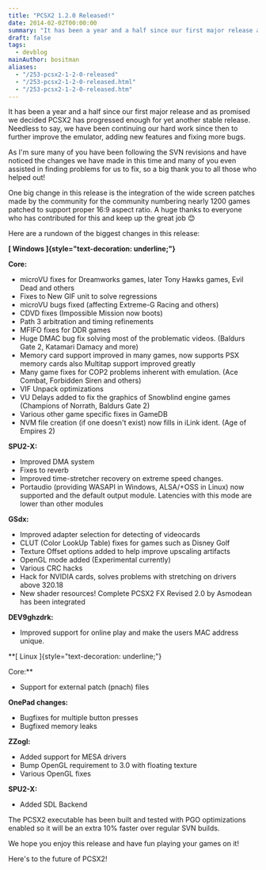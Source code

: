 ```yaml
---
title: "PCSX2 1.2.0 Released!"
date: 2014-02-02T00:00:00
summary: "It has been a year and a half since our first major release and as promised we decided PCSX2 has progressed enough for yet another stable release"
draft: false
tags:
  - devblog
mainAuthor: bositman
aliases:
  - "/253-pcsx2-1-2-0-released"
  - "/253-pcsx2-1-2-0-released.html"
  - "/253-pcsx2-1-2-0-released.htm"
---
```



It has been a year and a half since our first major release and as
promised we decided PCSX2 has progressed enough for yet another stable
release. Needless to say, we have been continuing our hard work since
then to further improve the emulator, adding new features and fixing
more bugs.

As I'm sure many of you have been following the SVN revisions and have
noticed the changes we have made in this time and many of you even
assisted in finding problems for us to fix, so a big thank you to all
those who helped out!

One big change in this release is the integration of the wide screen
patches made by the community for the community numbering nearly 1200
games patched to support proper 16:9 aspect ratio. A huge thanks to
everyone who has contributed for this and keep up the great job
😊

Here are a rundown of the biggest changes in this release:

**[ Windows ]{style="text-decoration: underline;"}**

**Core:**

-   microVU fixes for Dreamworks games, later Tony Hawks games, Evil
    Dead and others
-   Fixes to New GIF unit to solve regressions
-   microVU bugs fixed (affecting Extreme-G Racing and others)
-   CDVD fixes (Impossible Mission now boots)
-   Path 3 arbitration and timing refinements
-   MFIFO fixes for DDR games
-   Huge DMAC bug fix solving most of the problematic videos. (Baldurs
    Gate 2, Katamari Damacy and more)
-   Memory card support improved in many games, now supports PSX memory
    cards also Multitap support improved greatly
-   Many game fixes for COP2 problems inherent with emulation. (Ace
    Combat, Forbidden Siren and others)
-   VIF Unpack optimizations
-   VU Delays added to fix the graphics of Snowblind engine games
    (Champions of Norrath, Baldurs Gate 2)
-   Various other game specific fixes in GameDB
-   NVM file creation (if one doesn't exist) now fills in iLink ident.
    (Age of Empires 2)


**SPU2-X:**

-   Improved DMA system
-   Fixes to reverb
-   Improved time-stretcher recovery on extreme speed changes.
-   Portaudio (providing WASAPI in Windows, ALSA/+OSS in Linux) now
    supported and the default output module. Latencies with this mode
    are lower than other modules


**GSdx:**

-   Improved adapter selection for detecting of videocards
-   CLUT (Color LookUp Table) fixes for games such as Disney Golf
-   Texture Offset options added to help improve upscaling artifacts
-   OpenGL mode added (Experimental currently)
-   Various CRC hacks
-   Hack for NVIDIA cards, solves problems with stretching on drivers
    above 320.18
-   New shader resources! Complete PCSX2 FX Revised 2.0 by Asmodean has
    been integrated

****DEV9ghzdrk:****

-   Improved support for online play and make the users MAC address
    unique.


**[ Linux ]{style="text-decoration: underline;"}

Core:**

-   Support for external patch (pnach) files


**OnePad changes:**

-   Bugfixes for multiple button presses
-   Bugfixed memory leaks


**ZZogl:**

-   Added support for MESA drivers
-   Bump OpenGL requirement to 3.0 with floating texture
-   Various OpenGL fixes


**SPU2-X:**

-   Added SDL Backend

The PCSX2 executable has been built and tested with PGO optimizations
enabled so it will be an extra 10% faster over regular SVN builds.

We hope you enjoy this release and have fun playing your games on it!

Here's to the future of PCSX2!

